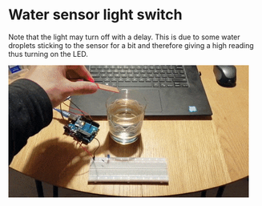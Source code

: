 # Water sensor light switch

Note that the light may turn off with a delay. This is due to some water droplets sticking to the sensor for a bit 
and therefore giving a high reading thus turning on the LED.

![](https://github.com/VukGlisovic/arduino-projects/blob/light-switch/light-switches/water-light-switch/water-light-switch.gif)
